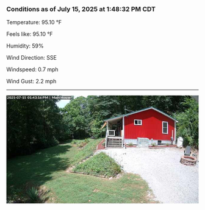### Conditions as of July 15, 2025 at 1:48:32 PM CDT 

Temperature: 95.10 &deg;F

Feels like: 95.10 &deg;F

Humidity: 59%

Wind Direction: SSE

Windspeed: 0.7 mph

Wind Gust: 2.2 mph

---

<img src="./images/latest.jpeg"/>

